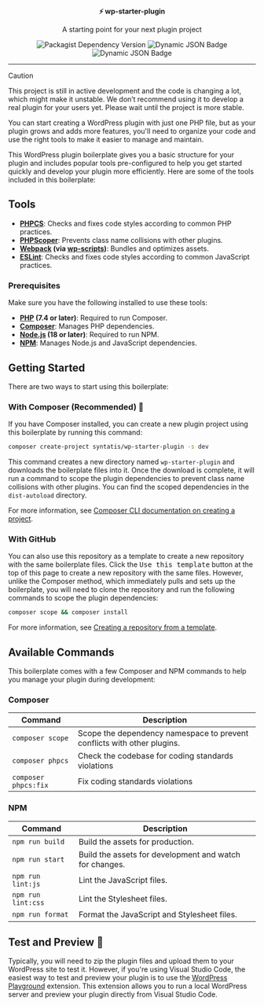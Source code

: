 <div align="center">
  <div><strong>⚡ wp-starter-plugin</strong></div>
  <p>A starting point for your next plugin project</p>
	
![Packagist Dependency Version](https://img.shields.io/packagist/dependency-v/syntatis/wp-helpers/php?color=%238892be) ![Dynamic JSON Badge](https://img.shields.io/badge/dynamic/json?url=https%3A%2F%2Fraw.githubusercontent.com%2Fsyntatis%2Fwp-starter-plugin%2Fmain%2Fpackage.json&query=engines.node&label=node&color=%2368a063) ![Dynamic JSON Badge](https://img.shields.io/badge/dynamic/json?url=https%3A%2F%2Fraw.githubusercontent.com%2Fsyntatis%2Fwp-starter-plugin%2Fmain%2Fpackage.json&query=engines.npm&label=npm&color=%23cb3837)

</div>

---

> [!CAUTION]
> This project is still in active development and the code is changing a lot, which might make it unstable. We don’t recommend using it to develop a real plugin for your users yet. Please wait until the project is more stable.

You can start creating a WordPress plugin with just one PHP file, but as your plugin grows and adds more features, you'll need to organize your code and use the right tools to make it easier to manage and maintain.

This WordPress plugin boilerplate gives you a basic structure for your plugin and includes popular tools pre-configured to help you get started quickly and develop your plugin more efficiently. Here are some of the tools included in this boilerplate:

## Tools

* **[PHPCS](https://github.com/PHPCSStandards/PHP_CodeSniffer)**: Checks and fixes code styles according to common PHP practices.
* **[PHPScoper](https://github.com/humbug/php-scoper)**: Prevents class name collisions with other plugins.
* **[Webpack](https://webpack.js.org/) (via [wp-scripts](https://developer.wordpress.org/block-editor/reference-guides/packages/packages-scripts/))**: Bundles and optimizes assets.
* **[ESLint](https://eslint.org/)**: Checks and fixes code styles according to common JavaScript practices.

### Prerequisites

Make sure you have the following installed to use these tools:

* **[PHP](https://www.php.net/) (7.4 or later)**: Required to run Composer.
* **[Composer](https://getcomposer.org/)**: Manages PHP dependencies.
* **[Node.js](https://nodejs.org/) (18 or later)**: Required to run NPM.
* **[NPM](https://www.npmjs.com/)**: Manages Node.js and JavaScript dependencies.

## Getting Started

There are two ways to start using this boilerplate:

### With Composer (Recommended) 🎉

If you have Composer installed, you can create a new plugin project using this boilerplate by running this command:

```bash
composer create-project syntatis/wp-starter-plugin -s dev
```

This command creates a new directory named `wp-starter-plugin` and downloads the boilerplate files into it. Once the download is complete, it will run a command to scope the plugin dependencies to prevent class name collisions with other plugins. You can find the scoped dependencies in the `dist-autoload` directory.

For more information, see [Composer CLI documentation on creating a project](https://getcomposer.org/doc/03-cli.md#create-project).

### With GitHub

You can also use this repository as a template to create a new repository with the same boilerplate files. Click the <kbd>Use this template</kbd> button at the top of this page to create a new repository with the same files. However, unlike the Composer method, which immediately pulls and sets up the boilerplate, you will need to clone the repository and run the following commands to scope the plugin dependencies:

```bash
composer scope && composer install
```

For more information, see [Creating a repository from a template](https://help.github.com/en/github/creating-cloning-and-archiving-repositories/creating-a-repository-from-a-template).

## Available Commands

This boilerplate comes with a few Composer and NPM commands to help you manage your plugin during development:

### Composer

| Command | Description |
| --- | --- |
| `composer scope`     | Scope the dependency namespace to prevent conflicts with other plugins. |
| `composer phpcs`     | Check the codebase for coding standards violations |
| `composer phpcs:fix` | Fix coding standards violations |

### NPM

| Command | Description |
| --- | --- |
| `npm run build`    | Build the assets for production. |
| `npm run start`    | Build the assets for development and watch for changes. |
| `npm run lint:js`  | Lint the JavaScript files. |
| `npm run lint:css` | Lint the Stylesheet files. |
| `npm run format`   | Format the JavaScript and Stylesheet files. |

## Test and Preview 🚀

Typically, you will need to zip the plugin files and upload them to your WordPress site to test it. However, if you're using Visual Studio Code, the easiest way to test and preview your plugin is to use the [WordPress Playground](https://marketplace.visualstudio.com/items?itemName=WordPressPlayground.wordpress-playground) extension. This extension allows you to run a local WordPress server and preview your plugin directly from Visual Studio Code.
